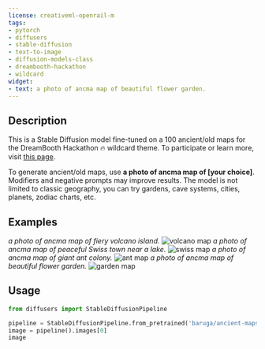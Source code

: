 ```yaml
---
license: creativeml-openrail-m
tags:
- pytorch
- diffusers
- stable-diffusion
- text-to-image
- diffusion-models-class
- dreambooth-hackathon
- wildcard
widget:
- text: a photo of ancma map of beautiful flower garden.
---
```


## Description
This is a Stable Diffusion model fine-tuned on a 100 ancient/old maps for the DreamBooth Hackathon 🔥 wildcard theme. To participate or learn more, visit [this page](https://huggingface.co/dreambooth-hackathon). 

To generate ancient/old maps, use **a photo of ancma map of [your choice]**. Modifiers and negative prompts may improve results. The model is not limited to classic geography, you can try gardens, cave systems, cities, planets, zodiac charts, etc.

## Examples
*a photo of ancma map of fiery volcano island.*
![volcano map](https://i.imgur.com/OTmNUx8.png)
*a photo of ancma map of peaceful Swiss town near a lake.*
![swiss map](https://i.imgur.com/7FJRab8.png)
*a photo of ancma map of giant ant colony.*
![ant map](https://i.imgur.com/zsez6Of.png)
*a photo of ancma map of beautiful flower garden.*
![garden map](https://i.imgur.com/WKlN4PL.png)


## Usage

```python
from diffusers import StableDiffusionPipeline

pipeline = StableDiffusionPipeline.from_pretrained('baruga/ancient-maps')
image = pipeline().images[0]
image
```
